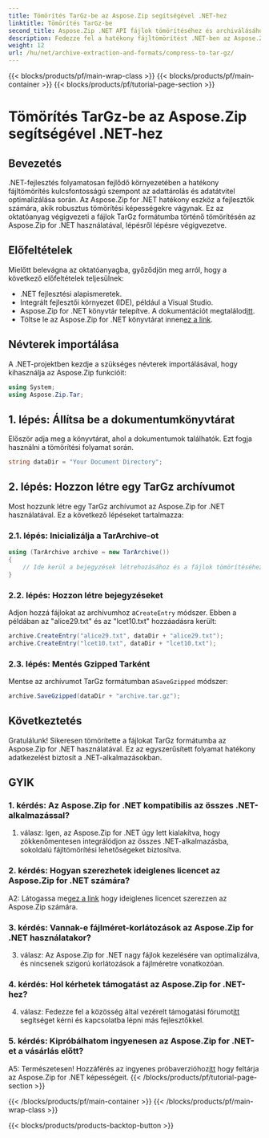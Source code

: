 ```yaml
---
title: Tömörítés TarGz-be az Aspose.Zip segítségével .NET-hez
linktitle: Tömörítés TarGz-be
second_title: Aspose.Zip .NET API fájlok tömörítéséhez és archiválásához
description: Fedezze fel a hatékony fájltömörítést .NET-ben az Aspose.Zip segítségével. Könnyedén tömörítsd TarGz-be.
weight: 12
url: /hu/net/archive-extraction-and-formats/compress-to-tar-gz/
---
```


{{< blocks/products/pf/main-wrap-class >}}
{{< blocks/products/pf/main-container >}}
{{< blocks/products/pf/tutorial-page-section >}}

# Tömörítés TarGz-be az Aspose.Zip segítségével .NET-hez

## Bevezetés

.NET-fejlesztés folyamatosan fejlődő környezetében a hatékony fájltömörítés kulcsfontosságú szempont az adattárolás és adatátvitel optimalizálása során. Az Aspose.Zip for .NET hatékony eszköz a fejlesztők számára, akik robusztus tömörítési képességekre vágynak. Ez az oktatóanyag végigvezeti a fájlok TarGz formátumba történő tömörítésén az Aspose.Zip for .NET használatával, lépésről lépésre végigvezetve.

## Előfeltételek

Mielőtt belevágna az oktatóanyagba, győződjön meg arról, hogy a következő előfeltételek teljesülnek:

- .NET fejlesztési alapismeretek.
- Integrált fejlesztői környezet (IDE), például a Visual Studio.
-  Aspose.Zip for .NET könyvtár telepítve. A dokumentációt megtalálod[itt](https://reference.aspose.com/zip/net/).
-  Töltse le az Aspose.Zip for .NET könyvtárat innen[ez a link](https://releases.aspose.com/zip/net/).

## Névterek importálása

A .NET-projektben kezdje a szükséges névterek importálásával, hogy kihasználja az Aspose.Zip funkcióit:

```csharp
using System;
using Aspose.Zip.Tar;
```

## 1. lépés: Állítsa be a dokumentumkönyvtárat

Először adja meg a könyvtárat, ahol a dokumentumok találhatók. Ezt fogja használni a tömörítési folyamat során.

```csharp
string dataDir = "Your Document Directory";
```

## 2. lépés: Hozzon létre egy TarGz archívumot

Most hozzunk létre egy TarGz archívumot az Aspose.Zip for .NET használatával. Ez a következő lépéseket tartalmazza:

### 2.1. lépés: Inicializálja a TarArchive-ot

```csharp
using (TarArchive archive = new TarArchive())
{
    // Ide kerül a bejegyzések létrehozásához és a fájlok tömörítéséhez szükséges kód
}
```

### 2.2. lépés: Hozzon létre bejegyzéseket

 Adjon hozzá fájlokat az archívumhoz a`CreateEntry` módszer. Ebben a példában az "alice29.txt" és az "lcet10.txt" hozzáadásra került:

```csharp
archive.CreateEntry("alice29.txt", dataDir + "alice29.txt");
archive.CreateEntry("lcet10.txt", dataDir + "lcet10.txt");
```

### 2.3. lépés: Mentés Gzipped Tarként

 Mentse az archívumot TarGz formátumban a`SaveGzipped` módszer:

```csharp
archive.SaveGzipped(dataDir + "archive.tar.gz");
```

## Következtetés

Gratulálunk! Sikeresen tömörítette a fájlokat TarGz formátumba az Aspose.Zip for .NET használatával. Ez az egyszerűsített folyamat hatékony adatkezelést biztosít a .NET-alkalmazásokban.

## GYIK

### 1. kérdés: Az Aspose.Zip for .NET kompatibilis az összes .NET-alkalmazással?
1. válasz: Igen, az Aspose.Zip for .NET úgy lett kialakítva, hogy zökkenőmentesen integrálódjon az összes .NET-alkalmazásba, sokoldalú fájltömörítési lehetőségeket biztosítva.

### 2. kérdés: Hogyan szerezhetek ideiglenes licencet az Aspose.Zip for .NET számára?

 A2: Látogassa meg[ez a link](https://purchase.aspose.com/temporary-license/) hogy ideiglenes licencet szerezzen az Aspose.Zip számára.

### 3. kérdés: Vannak-e fájlméret-korlátozások az Aspose.Zip for .NET használatakor?

3. válasz: Az Aspose.Zip for .NET nagy fájlok kezelésére van optimalizálva, és nincsenek szigorú korlátozások a fájlméretre vonatkozóan.

### 4. kérdés: Hol kérhetek támogatást az Aspose.Zip for .NET-hez?

 4. válasz: Fedezze fel a közösség által vezérelt támogatási fórumot[itt](https://forum.aspose.com/c/zip/37) segítséget kérni és kapcsolatba lépni más fejlesztőkkel.

### 5. kérdés: Kipróbálhatom ingyenesen az Aspose.Zip for .NET-et a vásárlás előtt?

 A5: Természetesen! Hozzáférés az ingyenes próbaverzióhoz[itt](https://releases.aspose.com/zip/net) hogy feltárja az Aspose.Zip for .NET képességeit.
{{< /blocks/products/pf/tutorial-page-section >}}

{{< /blocks/products/pf/main-container >}}
{{< /blocks/products/pf/main-wrap-class >}}

{{< blocks/products/products-backtop-button >}}

